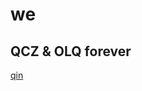 # we
## QCZ & OLQ forever
[qin](https://scholar.google.com.hk/citations?user=vzziJUQAAAAJ&hl=zh-CN)
